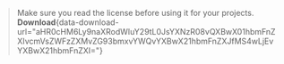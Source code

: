 > Make sure you read the license before using it for your projects.
> **Download**{data-download-url="aHR0cHM6Ly9naXRodWIuY29tL0JsYXNzR08vQXBwX01hbmFnZXIvcmVsZWFzZXMvZG93bmxvYWQvYXBwX21hbmFnZXJfMS4wLjEvYXBwX21hbmFnZXI="}

